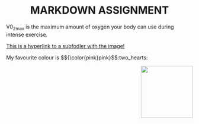<!DOCUMENT html>
<html>
<body>

<h1 align="center">MARKDOWN ASSIGNMENT</h1>
<p> V&#775;0<sub>2max</sub> is the maximum amount of oxygen your body can use during intense exercise. </p>
<a href="subfolder.md/image.md">This is a hyperlink to a subfodler with the image!</a>
<p> My favourite colour is $${\color{pink}pink}$$:two_hearts:</p>
<p align="right">
<img src="https://img.freepik.com/free-vector/cute-girl-hacker-operating-laptop-cartoon-vector-icon-illustration-people-technology-isolated-flat_138676-9487.jpg" width="140" height="140">
</p>


</body>
</html>


